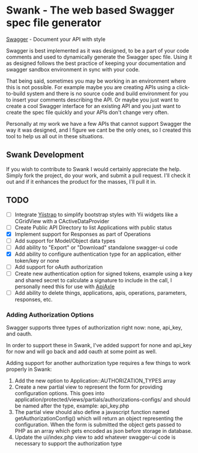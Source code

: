 # Swank - The web based Swagger spec file generator #
[Swagger](https://developers.helloreverb.com/swagger/) - Document your API with style

Swagger is best implemented as it was designed, to be a part of your code comments
and used to dynamically generate the Swagger spec file. Using it as designed 
follows the best practice of keeping your documentation and swagger sandbox 
environment in sync with your code.

That being said, sometimes you may be working in an environment where this is 
not possible. For example maybe you are creating APIs using a click-to-build 
system and there is no source code and build environment for you to insert your
comments describing the API. Or maybe you just want to create a cool Swagger 
interface for an existing API and you just want to create the spec file quickly
and your APIs don't change very often.

Personally at my work we have a few APIs that cannot support Swagger the way it
was designed, and I figure we cant be the only ones, so I created this tool to
help us all out in these situations.

## Swank Development ##
If you wish to contribute to Swank I would certainly appreciate the help. Simply
fork the project, do your work, and submit a pull request. I'll check it out and 
if it enhances the product for the masses, I'll pull it in.

## TODO ##
 - [ ] Integrate [Yiistrap](http://www.getyiistrap.com) to simplify bootstrap styles with Yii widgets like a CGridView with a CActiveDataProvider
 - [ ] Create Public API Directory to list Applications with public status
 - [x] Implement support for Responses as part of Operations
 - [ ] Add support for Model/Object data types
 - [ ] Add ability to "Export" or "Download" standalone swagger-ui code
 - [x] Add ability to configure authentication type for an application, either token/key or none
 - [ ] Add support for oAuth authorization
 - [ ] Create new authentication option for signed tokens, example using a key and shared secret to calculate a signature to include in the call, I personally need this for use with [ApiAxle](http://apiaxle.com)
 - [ ] Add ability to delete things, applications, apis, operations, parameters, responses, etc.

### Adding Authorization Options ###
Swagger supports three types of authorization right now: none, api_key, and oauth.

In order to support these in Swank, I've added support for none and api_key for now and will go back and add oauth at some point as well.

Adding support for another authorization type requires a few things to work properly in Swank:
1. Add the new option to Application::AUTHORIZATION_TYPES array
2. Create a new partial view to represent the form for providing configuration options. This goes into application/protected/views/partials/authorizations-configs/ and should be named after the type, example: api_key.php
3. The partial view should also define a javascript function named getAuthorizationConfig() which will return an object representing the configuration. When the form is submitted the object gets passed to PHP as an array which gets encoded as json before storage in database.
4. Update the ui/index.php view to add whatever swagger-ui code is necessary to support the authorization type